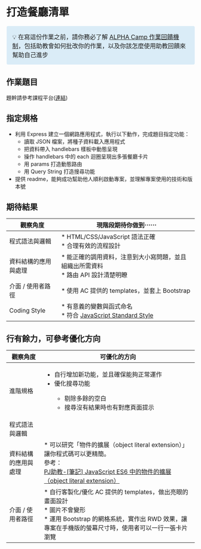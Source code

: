 # 打造餐廳清單

<table><tr><td style="background-color:#DAECF7;padding: 15px;margin-bottom: 20px;border: 1px solid transparent; border-radius: 4px;">💡  在寫這份作業之前，請你務必了解 <a href="https://www.notion.so/ALPHA-Camp-e05b97b53dcf48d6a76eac6671540d79" target="_blank">ALPHA Camp 作業回饋機制</a>，包括助教會如何批改你的作業，以及你該怎麼使用助教回饋來幫助自己進步</td></tr></table>


## 作業題目

題幹請參考課程平台([連結](https://lighthouse.alphacamp.co/courses/12/assignments/1500))

## 指定規格

- 利用 Express 建立一個網路應用程式，執行以下動作，完成題目指定功能：
    - 讀取 JSON 檔案，將種子資料載入應用程式
    - 把資料帶入 handlebars 樣板中動態呈現
    - 操作 handlebars 中的 each 迴圈呈現出多張餐廳卡片
    - 用 params 打造動態路由
    - 用 Query String 打造搜尋功能
- 提供 readme，能夠成功幫助他人順利啟動專案，並理解專案使用的技術和版本號

## 期待結果

|  觀察角度 | 現階段期待你做到⋯⋯  |  
|---|---|  
|  程式語法與邏輯 |  * HTML/CSS/JavaScript 語法正確<br>* 合理有效的流程設計 |  
|  資料結構的應用與處理 | * 能正確的調用資料，注意到大小寫問題，並且組織出所需資料<br>* 路由 API 設計清楚明瞭  |  
|  介面 / 使用者路徑 | * 使用 AC 提供的 templates，並套上 Bootstrap  |   
|  Coding Style |  * 有意義的變數與函式命名 <br> * 符合 [JavaScript Standard Style](https://standardjs.com/) |

## 行有餘力，可參考優化方向

<table>
<thead>
  <tr>
    <th>觀察角度</th>
    <th>可優化的方向</th>
  </tr>
</thead>
<tbody>
  <tr>
    <td>進階規格</td>
    <td>
    <ul>
    <li>自行增加新功能，並且確保能夠正常運作</li>   
      <li>
        優化搜尋功能
      </li>
      <ul>
        <li>剔除多餘的空白</li>
        <li>搜尋沒有結果時也有對應頁面提示</li>
      </ul>
   </ul></td>
  </tr>
  <tr>
    <td>程式語法與邏輯</td>
    <td></td>
  </tr>
  <tr>
    <td>資料結構的應用與處理</td>
    <td>* 可以研究「物件的擴展（object literal extension）」讓你程式碼可以更精簡。<br>參考：<br><a href="https://pjchender.blogspot.com/2017/01/es6-object-literal-extension.html" target="_blank" rel="noopener noreferrer">PJ助教-[筆記] JavaScript ES6 中的物件的擴展（object literal extension）</a></td>
  </tr>
  <tr>
    <td>介面 / 使用者路徑</td>
    <td>* 自行客製化/優化 AC 提供的 templates，做出亮眼的畫面設計<br>* 圖片不會變形<br>* 運用 Bootstrap 的網格系統，實作出 RWD 效果，讓專案在手機版的螢幕尺寸時，使用者可以一行一張卡片瀏覽</td>
  </tr>
</tbody>
</table>